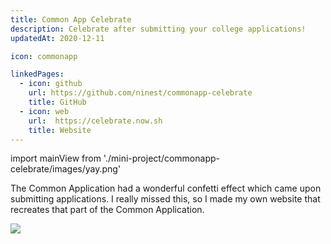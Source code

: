 ```yaml
---
title: Common App Celebrate
description: Celebrate after submitting your college applications!
updatedAt: 2020-12-11

icon: commonapp

linkedPages:
  - icon: github
    url: https://github.com/ninest/commonapp-celebrate
    title: GitHub
  - icon: web
    url:  https://celebrate.now.sh
    title: Website
---
```


import mainView from './mini-project/commonapp-celebrate/images/yay.png'

The Common Application had a wonderful confetti effect which came upon submitting applications. I really missed this, so I made my own website that recreates that part of the Common Application.

<Image src={mainView} height={1506} width={2194} />